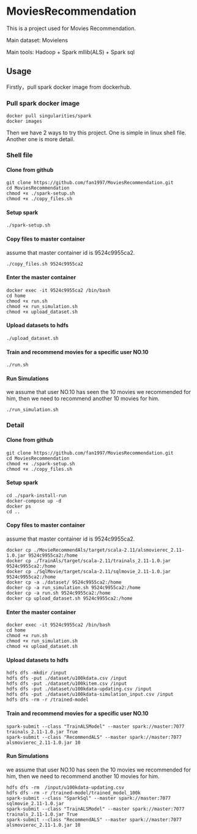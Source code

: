 # MoviesRecommendation

This is a project used for Movies Recommendation.

Main dataset: Movielens

Main tools: Hadoop + Spark mllib(ALS) + Spark sql

## Usage

Firstly，pull spark docker image from dockerhub.

### Pull spark docker image

```shell
docker pull singularities/spark
docker images
```



Then we have 2 ways to try this project. One is simple in linux shell file. Another one is more detail.

### Shell file

#### Clone from github

```shell
git clone https://github.com/fan1997/MoviesRecommendation.git
cd MoviesRecommendation
chmod +x ./spark-setup.sh
chmod +x ./copy_files.sh
```

#### Setup spark

```shell
./spark-setup.sh
```

#### Copy files to master container

assume that master container id is 9524c9955ca2.

```shell
./copy_files.sh 9524c9955ca2
```

#### Enter the master container

```shell
docker exec -it 9524c9955ca2 /bin/bash
cd home
chmod +x run.sh
chmod +x run_simulation.sh
chmod +x upload_dataset.sh
```

#### Upload datasets to hdfs

```shell
./upload_dataset.sh
```

#### Train and recommend movies for a specific user NO.10

```shell
./run.sh
```

#### Run Simulations

we assume that user NO.10 has  seen the 10 movies we recommended for him, then we need to recommend another 10 movies for him.

```shell
./run_simulation.sh
```



### Detail

#### Clone from github

```shell
git clone https://github.com/fan1997/MoviesRecommendation.git
cd MoviesRecommendation
chmod +x ./spark-setup.sh
chmod +x ./copy_files.sh
```

#### Setup spark

```shell
cd ./spark-install-run
docker-compose up -d
docker ps
cd ..
```

#### Copy files to master container

assume that master container id is 9524c9955ca2.

```shell
docker cp ./MovieRecommendAls/target/scala-2.11/alsmovierec_2.11-1.0.jar 9524c9955ca2:/home
docker cp ./TrainAls/target/scala-2.11/trainals_2.11-1.0.jar 9524c9955ca2:/home
docker cp ./SqlMovie/target/scala-2.11/sqlmovie_2.11-1.0.jar 9524c9955ca2:/home
docker cp -a ./dataset/ 9524c9955ca2:/home
docker cp -a run_simulation.sh 9524c9955ca2:/home
docker cp -a run.sh 9524c9955ca2:/home
docker cp upload_dataset.sh 9524c9955ca2:/home
```

#### Enter the master container

```shell
docker exec -it 9524c9955ca2 /bin/bash
cd home
chmod +x run.sh
chmod +x run_simulation.sh
chmod +x upload_dataset.sh
```

#### Upload datasets to hdfs

```shell
hdfs dfs -mkdir /input
hdfs dfs -put ./dataset/u100kdata.csv /input
hdfs dfs -put ./dataset/u100kitem.csv /input
hdfs dfs -put ./dataset/u100kdata-updating.csv /input
hdfs dfs -put ./dataset/u100kdata-simulation_input.csv /input
hdfs dfs -rm -r /trained-model
```

#### Train and recommend movies for a specific user NO.10

```shell
spark-submit --class "TrainALSModel" --master spark://master:7077  trainals_2.11-1.0.jar True
spark-submit --class "RecommendALS" --master spark://master:7077  alsmovierec_2.11-1.0.jar 10
```

#### Run Simulations

we assume that user NO.10 has  seen the 10 movies we recommended for him, then we need to recommend another 10 movies for him.

```shell
hdfs dfs -rm  /input/u100kdata-updating.csv
hdfs dfs -rm -r /trained-model/trained_model_100k
spark-submit --class "SparkSql" --master spark://master:7077  sqlmovie_2.11-1.0.jar
spark-submit --class "TrainALSModel" --master spark://master:7077  trainals_2.11-1.0.jar True
spark-submit --class "RecommendALS" --master spark://master:7077  alsmovierec_2.11-1.0.jar 10
```

